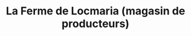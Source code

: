 ---
title: "La Ferme de Locmaria (magasin de producteurs)"
url: /quimper/la-ferme-de-locmaria-magasin-de-producteurs/
shop: Hofladen
---